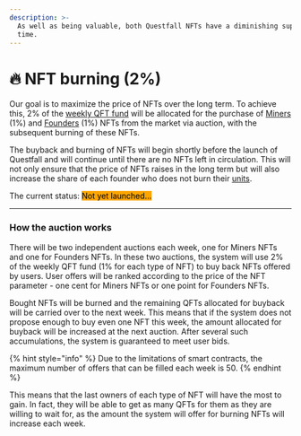 ```yaml
---
description: >-
  As well as being valuable, both Questfall NFTs have a diminishing supply over
  time.
---
```


# 🔥 NFT burning (2%)

Our goal is to maximize the price of NFTs over the long term. To achieve this, 2% of the [weekly QFT fund](../tokenomics/questfall-tokens-qft.md) will be allocated for the purchase of [Miners ](../tokenomics/miners-nft.md)(1%) and [Founders](../tokenomics/founders-nft.md) (1%) NFTs from the market via auction, with the subsequent burning of these NFTs.

The buyback and burning of NFTs will begin shortly before the launch of Questfall and will continue until there are no NFTs left in circulation. This will not only ensure that the price of NFTs raises in the long term but will also increase the share of each founder who does not burn their [units](../tokenomics/founders-nft.md).



The current status: <mark style="background-color:orange;">Not yet launched...</mark>&#x20;

***

### How the auction works

There will be two independent auctions each week, one for Miners NFTs and one for Founders NFTs. In these two auctions, the system will use 2% of the weekly QFT fund (1% for each type of NFT) to buy back NFTs offered by users. User offers will be ranked according to the price of the NFT parameter - one cent for Miners NFTs or one point for Founders NFTs.

Bought NFTs will be burned and the remaining QFTs allocated for buyback will be carried over to the next week. This means that if the system does not propose enough to buy even one NFT this week, the amount allocated for buyback will be increased at the next auction. After several such accumulations, the system is guaranteed to meet user bids.

{% hint style="info" %}
Due to the limitations of smart contracts, the maximum number of offers that can be filled each week is 50.
{% endhint %}

This means that the last owners of each type of NFT will have the most to gain. In fact, they will be able to get as many QFTs for them as they are willing to wait for, as the amount the system will offer for burning NFTs will increase each week.
